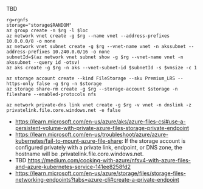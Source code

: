 TBD 

```
rg=rgnfs
storage="storage$RANDOM"
az group create -n $rg -l $loc
az network vnet create -g $rg --name vnet --address-prefixes 10.0.0.0/8 -o none 
az network vnet subnet create -g $rg --vnet-name vnet -n akssubnet --address-prefixes 10.240.0.0/16 -o none
subnetId=$(az network vnet subnet show -g $rg --vnet-name vnet -n akssubnet --query id -otsv)
az aks create -g $rg -n aks --vnet-subnet-id $subnetId -s $vmsize -c 1

az storage account create --kind FileStorage --sku Premium_LRS --https-only false -g $rg -n $storage
az storage share-rm create -g $rg --storage-account $storage -n fileshare --enabled-protocols nfs

az network private-dns link vnet create -g $rg -v vnet -n dnslink -z privatelink.file.core.windows.net -e false
```

- https://learn.microsoft.com/en-us/azure/aks/azure-files-csi#use-a-persistent-volume-with-private-azure-files-storage-private-endpoint
- https://learn.microsoft.com/en-us/troubleshoot/azure/azure-kubernetes/fail-to-mount-azure-file-share: If the storage account is configured privately with a private link, endpoint, or DNS zone, the hostname will be <storage-account-name>.privatelink.file.core.windows.net.
- TBD https://medium.com/cooking-with-azure/nfsv4-with-azure-files-and-azure-kubernetes-service-141ee8258fd2
- https://learn.microsoft.com/en-us/azure/storage/files/storage-files-networking-endpoints?tabs=azure-cli#create-a-private-endpoint
